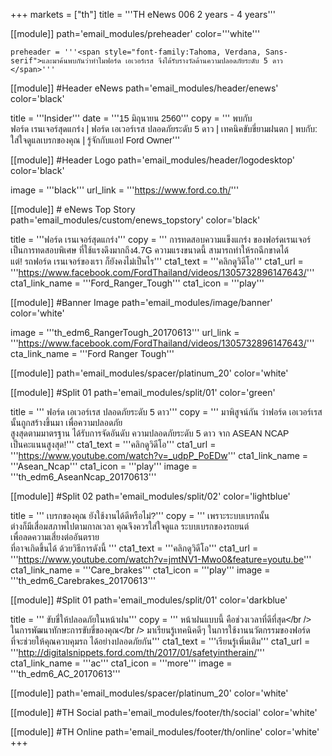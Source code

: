 +++
markets = ["th"]
title = '''TH eNews 006 2 years - 4 years'''

[[module]]
path='email_modules/preheader'
color='''white'''

    preheader = '''<span style="font-family:Tahoma, Verdana, Sans-serif">และมาค้นพบกันว่าทำไมฟอร์ด เอเวอร์เรส จึงได้รับรางวัลด้านความปลอดภัยระดับ 5 ดาว </span>'''

[[module]] #Header eNews
path='email_modules/header/enews'
color='black'

  title = '''Insider'''
  date = '''<span style="font-family:Tahoma, Verdana, Sans-serif">15 มิถุนายน 2560</span>'''
  copy = '''<span style="font-family:Tahoma, Verdana, Sans-serif">
  พบกับ<br />
  <span style="white-space:nowrap;">ฟอร์ด เรนเจอร์สุดแกร่ง</span> | 
  <span style="white-space:nowrap;">ฟอร์ด เอเวอร์เรส</span> 
  <span style="white-space:nowrap;">ปลอดภัยระดับ 5 ดาว</span>  | 
  <span style="white-space:nowrap;">เทคนิคขับขี่ยามฝนตก</span> | 
  <span style="white-space:nowrap;">พบกับ:</span> 
  <span style="white-space:nowrap;">ใส่ใจดูแลเบรกของคุณ</span> | 
  <span style="white-space:nowrap;">รู้จักกับแอป Ford Owner</span></span>'''
  
[[module]] #Header Logo
path='email_modules/header/logodesktop'
color='black'

  image = '''black'''
  url_link = '''https://www.ford.co.th/'''
 
[[module]] # eNews Top Story
path='email_modules/custom/enews_topstory'
color='black'

title = '''<span style="font-family:Tahoma, Verdana, Sans-serif">ฟอร์ด เรนเจอร์สุดแกร่ง</span>'''
copy = '''<span style="font-family:Tahoma, Verdana, Sans-serif">
<span style="white-space:nowrap;">การทดสอบความแข็งแกร่ง</span>
<span style="white-space:nowrap;">ของฟอร์ดเรนเจอร์</span> 
<span style="white-space:nowrap;">เป็นการทดสอบพิเศษ</span>
<span style="white-space:nowrap;">ที่ใช้แรงดึงมากถึง4.7G </span> 
<span style="white-space:nowrap;">ความแรงขนาดนี้</span>
<span style="white-space:nowrap;">สามารถทำให้รถฉีกขาดได้</span> 
<span style="white-space:nowrap;">แต่! รถฟอร์ด เรนเจอร์ของเรา</span> 
<span style="white-space:nowrap;">ก็ยังคงไม่เป็นไร</span></span>'''
cta1_text = '''<span style="font-family:Tahoma, Verdana, Sans-serif">คลิกดูวิดีโอ</span>'''
  cta1_url = '''https://www.facebook.com/FordThailand/videos/1305732896147643/'''
  cta1_link_name = '''Ford_Ranger_Tough'''
  cta1_icon = '''play'''

[[module]] #Banner Image
path='email_modules/image/banner'
color='white'

  image = '''th_edm6_RangerTough_20170613'''
  url_link = '''https://www.facebook.com/FordThailand/videos/1305732896147643/'''
  cta_link_name = '''Ford Ranger Tough'''

[[module]]
path='email_modules/spacer/platinum_20'
color='white'

  [[module]] #Split 01
path='email_modules/split/01'
color='green'

title = '''<span style="font-family:Tahoma, Verdana, Sans-serif">
<span style="white-space:nowrap;">ฟอร์ด เอเวอร์เรส</span> 
<span style="white-space:nowrap;">ปลอดภัยระดับ 5 ดาว</span></span>'''
copy = '''<span style="font-family:Tahoma, Verdana, Sans-serif">
<span style="white-space:nowrap;">มาพิสูจน์กัน</span> 
<span style="white-space:nowrap;">ว่าฟอร์ด เอเวอร์เรส </span><br>
<span style="white-space:nowrap;">นั้นถูกสร้างขึ้นมา</span> 
<span style="white-space:nowrap;">เพื่อความปลอดภัย</span><br>
<span style="white-space:nowrap;">สูงสุดตามมาตรฐาน</span> 
<span style="white-space:nowrap;">ได้รับการจัดอันดับ</span>
<span style="white-space:nowrap;">ความปลอดภัยระดับ 5 ดาว</span> 
<span style="white-space:nowrap;">จาก ASEAN NCAP</span> 
<span style="white-space:nowrap;">เป็นคะแนนสูงสุด!</span></span>''' 
cta1_text = '''<span style="font-family:Tahoma, Verdana, Sans-serif">คลิกดูวิดีโอ</span>'''
  cta1_url = '''https://www.youtube.com/watch?v=_udpP_PoEDw'''
  cta1_link_name = '''Asean_Ncap'''
  cta1_icon = '''play'''
  image = '''th_edm6_AseanNcap_20170613'''

[[module]] #Split 02
path='email_modules/split/02'
color='lightblue'

title = '''<span style="font-family:Tahoma, Verdana, Sans-serif">
<span style="white-space:nowrap;">เบรกของคุณ</span>
<span style="white-space:nowrap;">ยังใช้งานได้ดีหรือไม่?</span></span>'''
copy = '''<span style="font-family:Tahoma, Verdana, Sans-serif">
<span style="white-space:nowrap;">เพราะระบบเบรกนั้น</span> 
<span style="white-space:nowrap;">ต่างก็มีเสื่อมสภาพไปตามกาลเวลา</span> 
<span style="white-space:nowrap;">คุณจึงควรใส่ใจดูแล</span>
<span style="white-space:nowrap;">ระบบเบรกของรถยนต์</span><br />
<span style="white-space:nowrap;">เพื่อลดความเสี่ยงต่อ</span><span style="white-space:nowrap;">อันตราย</span><br>
<span style="white-space:nowrap;">ที่อาจเกิดขึ้นได้</span>
<span style="white-space:nowrap;">ด้วยวิธีการดังนี้</span></span> '''
cta1_text = '''<span style="font-family:Tahoma, Verdana, Sans-serif">คลิกดูวิดีโอ</span>'''
  cta1_url = '''https://www.youtube.com/watch?v=jmtNV1-Mwo0&feature=youtu.be'''
  cta1_link_name = '''Care_brakes'''
  cta1_icon = '''play'''
  image = '''th_edm6_Carebrakes_20170613'''
  
  [[module]] #Split 01
path='email_modules/split/01'
color='darkblue'

title = '''<span style="font-family:Tahoma, Verdana, Sans-serif;">
<span style=" white-space:nowrap;">ขับขี่ให้ปลอดภัย</span>ใน<span style=" white-space:nowrap;">หน้าฝน</span></span>'''
copy = '''<span style="font-family:Tahoma, Verdana, Sans-serif">
<span style="white-space:nowrap;">หน้าฝนแบบนี้</span>
<span style="white-space:nowrap;">คือช่วงเวลาที่ดีที่สุด</span></br />
<span style="white-space:nowrap;">ในการพัฒนาทักษะ</span>การ<span style=" white-space:nowrap;">ขับขี่ของคุณ</span></br /> 
<span style="white-space:nowrap;">มาเรียนรู้เทคนิคดีๆ</span>
<span style="white-space:nowrap;">ในการใช้งานนวัตกรรมของฟอร์ด</span> 
<span style="white-space:nowrap;">ที่จะช่วยให้คุณควบคุมรถ</span>
<span style="white-space:nowrap;">ได้อย่างปลอดภัยกัน</span></span>'''
cta1_text = '''<span style="font-family:Tahoma, Verdana, Sans-serif">เรียนรู้เพิ่มเติม</span>'''
  cta1_url = '''http://digitalsnippets.ford.com/th/2017/01/safetyintherain/'''
  cta1_link_name = '''ac'''
  cta1_icon = '''more'''
  image = '''th_edm6_AC_20170613'''
  
[[module]]
path='email_modules/spacer/platinum_20'
color='white'

[[module]] #TH Social
path='email_modules/footer/th/social'
color='white'

[[module]] #TH Online
path='email_modules/footer/th/online'
color='white'
+++
